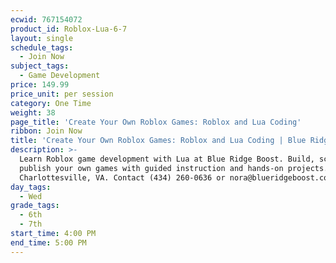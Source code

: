 ```yaml
---
ecwid: 767154072
product_id: Roblox-Lua-6-7
layout: single
schedule_tags:
  - Join Now
subject_tags:
  - Game Development
price: 149.99
price_unit: per session
category: One Time
weight: 38
page_title: 'Create Your Own Roblox Games: Roblox and Lua Coding'
ribbon: Join Now
title: 'Create Your Own Roblox Games: Roblox and Lua Coding | Blue Ridge Boost'
description: >-
  Learn Roblox game development with Lua at Blue Ridge Boost. Build, script, and
  publish your own games with guided instruction and hands-on projects.
  Charlottesville, VA. Contact (434) 260-0636 or nora@blueridgeboost.com .
day_tags:
  - Wed
grade_tags:
  - 6th
  - 7th
start_time: 4:00 PM
end_time: 5:00 PM
---
```


